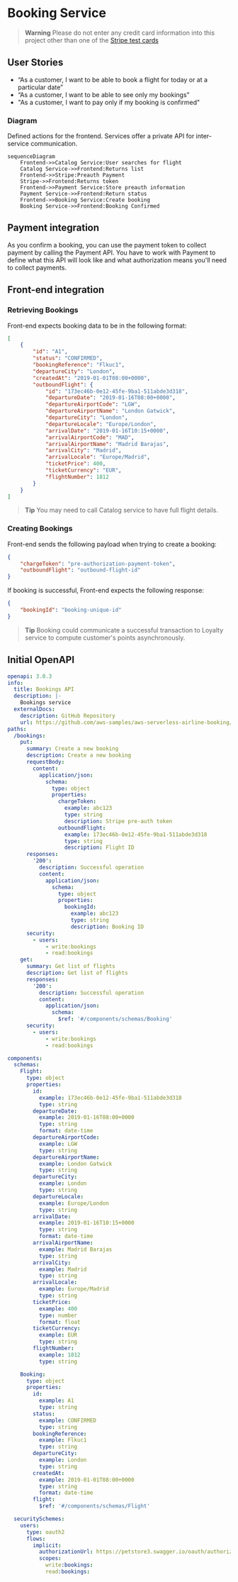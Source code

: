 # Booking Service

> **Warning**
> Please do not enter any credit card information into this project other than one of the [Stripe test cards](https://stripe.com/docs/testing#cards)

## User Stories
- “As a customer, I want to be able to book a flight for today or at a particular date”
- “As a customer, I want to be able to see only my bookings”
- "As a customer, I want to pay only if my booking is confirmed"

### Diagram
Defined actions for the frontend. Services offer a private API for inter-service communication.
```mermaid
sequenceDiagram
	Frontend->>Catalog Service:User searches for flight
	Catalog Service->>Frontend:Returns list
	Frontend->>Stripe:Preauth Payment
	Stripe->>Frontend:Returns token
	Frontend->>Payment Service:Store preauth information
	Payment Service->>Frontend:Return status
	Frontend->>Booking Service:Create booking
	Booking Service->>Frontend:Booking Confirmed
```

## Payment integration
As you confirm a booking, you can use the payment token to collect payment by calling the Payment API. You have to work with Payment to define what this API will look like and what authorization means you'll need to collect payments.

## Front-end integration

### Retrieving Bookings
Front-end expects booking data to be in the following format:

```json
[
	{
		"id": "A1",
		"status": "CONFIRMED",
		"bookingReference": "Flkuc1",
		"departureCity": "London",
		"createdAt": "2019-01-01T08:00+0000",
		"outboundFlight": {
			"id": "173ec46b-0e12-45fe-9ba1-511abde3d318",
			"departureDate": "2019-01-16T08:00+0000",
			"departureAirportCode": "LGW",
			"departureAirportName": "London Gatwick",
			"departureCity": "London",
			"departureLocale": "Europe/London",
			"arrivalDate": "2019-01-16T10:15+0000",
			"arrivalAirportCode": "MAD",
			"arrivalAirportName": "Madrid Barajas",
			"arrivalCity": "Madrid",
			"arrivalLocale": "Europe/Madrid",
			"ticketPrice": 400,
			"ticketCurrency": "EUR",
			"flightNumber": 1812
		}
	}
]
```
> **Tip**
> You may need to call Catalog service to have full flight details.

### Creating Bookings
Front-end sends the following payload when trying to create a booking:
```json
{
	"chargeToken": "pre-authorization-payment-token",
	"outboundFlight": "outbound-flight-id"
}
```

If booking is successful, Front-end expects the following response:
```json
{
	"bookingId": "booking-unique-id"
}
```
> **Tip**
> Booking could communicate a successful transaction to Loyalty service to compute customer's points asynchronously.

## Initial OpenAPI
```yaml
openapi: 3.0.3
info:
  title: Bookings API
  description: |-
    Bookings service
  externalDocs:
    description: GitHub Repository
    url: https://github.com/aws-samples/aws-serverless-airline-booking/tree/workshop
paths:
  /bookings:
    put:
      summary: Create a new booking
      description: Create a new booking
      requestBody:
        content:
          application/json:
            schema:
              type: object
              properties:
                chargeToken:
                  example: abc123
                  type: string
                  description: Stripe pre-auth token
                outboundFlight:
                  example: 173ec46b-0e12-45fe-9ba1-511abde3d318
                  type: string
                  description: Flight ID
      responses:
        '200':
          description: Successful operation
          content:
            application/json:
              schema:
                type: object
                properties:
                  bookingId:
                    example: abc123
                    type: string
                    description: Booking ID
      security:
        - users:
            - write:bookings
            - read:bookings
    get:
      summary: Get list of flights
      description: Get list of flights
      responses:
        '200':
          description: Successful operation
          content:
            application/json:
              schema:
                $ref: '#/components/schemas/Booking'
      security:
        - users:
            - write:bookings
            - read:bookings

components:
  schemas:
    Flight:
      type: object
      properties:
        id:
          example: 173ec46b-0e12-45fe-9ba1-511abde3d318
          type: string
        departureDate:
          example: 2019-01-16T08:00+0000
          type: string
          format: date-time
        departureAirportCode:
          example: LGW
          type: string
        departureAirportName:
          example: London Gatwick
          type: string
        departureCity:
          example: London
          type: string
        departureLocale:
          example: Europe/London
          type: string
        arrivalDate:
          example: 2019-01-16T10:15+0000
          type: string
          format: date-time
        arrivalAirportName:
          example: Madrid Barajas
          type: string
        arrivalCity:
          example: Madrid
          type: string
        arrivalLocale:
          example: Europe/Madrid
          type: string
        ticketPrice:
          example: 400
          type: number
          format: float
        ticketCurrency:
          example: EUR
          type: string
        flightNumber:
          example: 1812
          type: string

    Booking:
      type: object
      properties:
        id:
          example: A1
          type: string
        status:
          example: CONFIRMED
          type: string
        bookingReference:
          example: Flkuc1
          type: string
        departureCity:
          example: London
          type: string
        createdAt:
          example: 2019-01-01T08:00+0000
          type: string
          format: date-time
        flight:
          $ref: '#/components/schemas/Flight'

  securitySchemes:
    users:
      type: oauth2
      flows:
        implicit:
          authorizationUrl: https://petstore3.swagger.io/oauth/authorize
          scopes:
            write:bookings:
            read:bookings:
```
